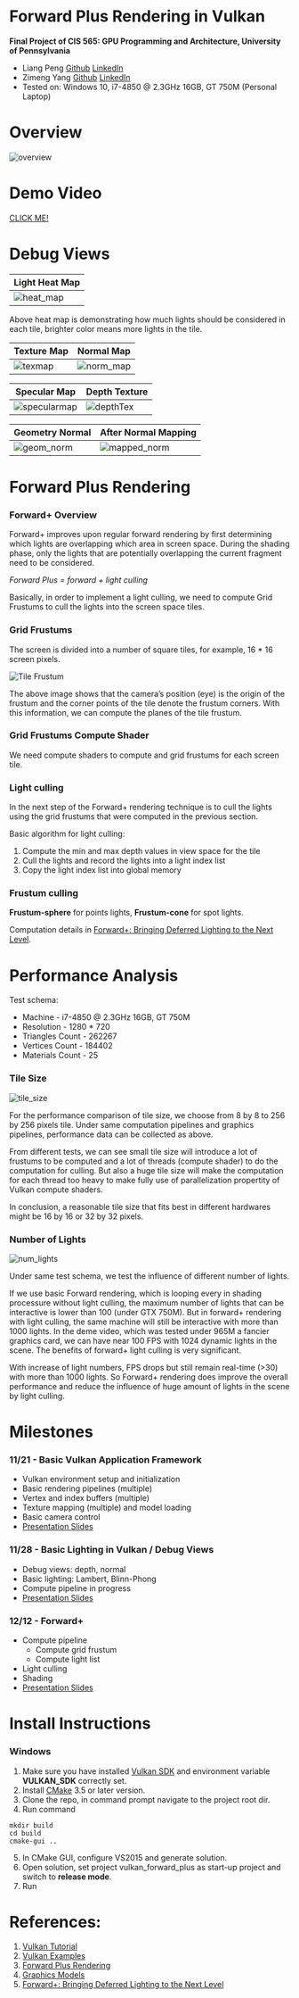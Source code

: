 Forward Plus Rendering in Vulkan
================

**Final Project of CIS 565: GPU Programming and Architecture, University of Pennsylvania**

* Liang Peng [Github](https://github.com/itoupeter) [LinkedIn](https://www.linkedin.com/in/pennliang)
* Zimeng Yang [Github](https://github.com/zimengyang) [LinkedIn](https://www.linkedin.com/in/zimeng-yang-83602210a)
* Tested on: Windows 10, i7-4850 @ 2.3GHz 16GB, GT 750M (Personal Laptop)

# Overview

![overview](./img/screenshots/overview.jpg)

# Demo Video

[CLICK ME!](https://www.youtube.com/watch?v=w0gTf6PKHwI)

# Debug Views

|Light Heat Map|
|------|
|![heat_map](./img/screenshots/lightHeatMap.jpg)|

Above heat map is demonstrating how much lights should be considered in each tile, brighter color means more lights in the tile.

|Texture Map|Normal Map|
|------|------|
|![texmap](./img/screenshots/textureMap.jpg)|![norm_map](./img/screenshots/normalMap.jpg)|

|Specular Map|Depth Texture|
|------|------|
|![specularmap](./img/screenshots/specularMap.jpg)|![depthTex](./img/screenshots/depthTexture.jpg)|

|Geometry Normal | After Normal Mapping|
|------|------|
|![geom_norm](./img/screenshots/geomNormal.jpg)|![mapped_norm](./img/screenshots/mappedNormal.jpg)|


# Forward Plus Rendering

### Forward+ Overview
Forward+ improves upon regular forward rendering by first determining which lights are overlapping which area in screen space. During the shading phase, only the lights that are potentially overlapping the current fragment need to be considered.

*Forward Plus = forward + light culling*

Basically, in order to implement a light culling, we need to compute Grid Frustums to cull the lights into the screen space tiles.

### Grid Frustums

The screen is divided into a number of square tiles, for example, 16 * 16 screen pixels.

![Tile Frustum](./img/readme/Tile-Frustum1.png)

The above image shows that the camera’s position (eye) is the origin of the frustum and the corner points of the tile denote the frustum corners. With this information, we can compute the planes of the tile frustum.

### Grid Frustums Compute Shader

We need compute shaders to compute and grid frustums for each screen tile.

### Light culling

In the next step of the Forward+ rendering technique is to cull the lights using the grid frustums that were computed in the previous section.

Basic algorithm for light culling:

1. Compute the min and max depth values in view space for the tile
2. Cull the lights and record the lights into a light index list
3. Copy the light index list into global memory

### Frustum culling

**Frustum-sphere** for points lights, **Frustum-cone** for spot lights.

Computation details in [Forward+: Bringing Deferred Lighting to the Next Level](https://takahiroharada.files.wordpress.com/2015/04/forward_plus.pdf).


# Performance Analysis

Test schema:
 * Machine - i7-4850 @ 2.3GHz 16GB, GT 750M
 * Resolution - 1280 * 720
 * Triangles Count - 262267
 * Vertices Count - 184402
 * Materials Count - 25

### Tile Size

![tile_size](./data/tile_size.png)

For the performance comparison of tile size, we choose from 8 by 8 to 256 by 256 pixels tile. Under same computation pipelines and graphics pipelines, performance data can be collected as above.

From different tests, we can see small tile size will introduce a lot of frustums to be computed and a lot of threads (compute shader) to do the computation for culling. But also a huge tile size will make the computation for each thread too heavy to make fully use of parallelization propertity of Vulkan compute shaders.

In conclusion, a reasonable tile size that fits best in different hardwares might be 16 by 16 or 32 by 32 pixels.

### Number of Lights

![num_lights](./data/number_of_lights.png)

Under same test schema, we test the influence of different number of lights.

If we use basic Forward rendering, which is looping every in shading processure without light culling, the maximum number of lights that can be interactive is lower than 100 (under GTX 750M). But in forward+ rendering with light culling, the same machine will still be interactive with more than 1000 lights. In the deme video, which was tested under 965M a fancier graphics card, we can have near 100 FPS with 1024 dynamic lights in the scene. The benefits of forward+ light culling is very significant.

With increase of light numbers, FPS drops but still remain real-time (>30) with more than 1000 lights. So Forward+ rendering does improve the overall performance and reduce the influence of huge amount of lights in the scene by light culling.


# Milestones
### 11/21 - Basic Vulkan Application Framework
  * Vulkan environment setup and initialization
  * Basic rendering pipelines (multiple)
  * Vertex and index buffers (multiple)
  * Texture mapping (multiple) and model loading
  * Basic camera control
  * [Presentation Slides](./img/slides/milestone1.pdf)

### 11/28 - Basic Lighting in Vulkan / Debug Views
  * Debug views: depth, normal
  * Basic lighting: Lambert, Blinn-Phong
  * Compute pipeline in progress
  * [Presentation Slides](./img/slides/milestone2.pdf)

### 12/12 - Forward+
  * Compute pipeline
    * Compute grid frustum
    * Compute light list
  * Light culling
  * Shading
  * [Presentation Slides](./img/slides/milestone3.pdf)


# Install Instructions
### Windows
1. Make sure you have installed [Vulkan SDK](https://vulkan.lunarg.com/sdk/home) and environment variable __VULKAN_SDK__ correctly set.
2. Install [CMake](https://cmake.org/download/) 3.5 or later version.
3. Clone the repo, in command prompt navigate to the project root dir.
4. Run command
```
mkdir build
cd build
cmake-gui ..
```
5. In CMake GUI, configure VS2015 and generate solution.
6. Open solution, set project vulkan_forward_plus as start-up project and switch to __release mode__.
7. Run


# References:
1. [Vulkan Tutorial](https://vulkan-tutorial.com/)
2. [Vulkan Examples](https://github.com/SaschaWillems/Vulkan)
3. [Forward Plus Rendering](http://www.3dgep.com/forward-plus/)
4. [Graphics Models](http://graphics.cs.williams.edu/data/meshes.xml)
5. [Forward+: Bringing Deferred Lighting to the Next Level](https://takahiroharada.files.wordpress.com/2015/04/forward_plus.pdf)
